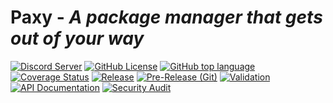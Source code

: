 # Paxy - *A package manager that gets out of your way*

[![Discord Server](https://dcbadge.vercel.app/api/server/heVuWyRxn2?style=flat)](https://discord.gg/heVuWyRxn2)
[![GitHub License](https://img.shields.io/github/license/paxyhub/paxy)](https://www.mozilla.org/en-US/MPL/)
[![GitHub top language](https://img.shields.io/github/languages/top/PaxyHub/paxy)](https://www.rust-lang.org/)
[![Coverage Status](https://coveralls.io/repos/github/PaxyHub/Paxy/badge.svg?branch=main)](https://coveralls.io/github/PaxyHub/Paxy?branch=main)
[![Release](https://github.com/PaxyHub/Paxy/actions/workflows/release.yml/badge.svg)](https://github.com/PaxyHub/Paxy/actions/workflows/release.yml)
[![Pre-Release (Git)](https://github.com/PaxyHub/Paxy/actions/workflows/pre_release.yml/badge.svg)](https://github.com/PaxyHub/Paxy/actions/workflows/pre_release.yml)
[![Validation](https://github.com/PaxyHub/Paxy/actions/workflows/validate.yml/badge.svg)](https://github.com/PaxyHub/Paxy/actions/workflows/validate.yml)
[![API Documentation](https://github.com/PaxyHub/Paxy/actions/workflows/docs.yml/badge.svg)](https://github.com/PaxyHub/Paxy/actions/workflows/docs.yml)
[![Security Audit](https://github.com/PaxyHub/Paxy/actions/workflows/security_audit.yml/badge.svg)](https://github.com/PaxyHub/Paxy/actions/workflows/security_audit.yml)